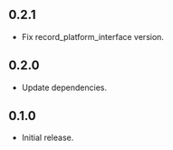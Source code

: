 ## 0.2.1
- Fix record_platform_interface version.

## 0.2.0
- Update dependencies.

## 0.1.0
- Initial release.